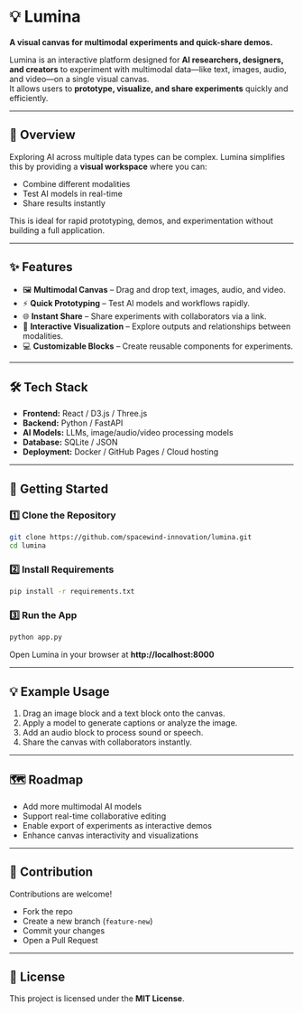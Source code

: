 # 💡 Lumina

**A visual canvas for multimodal experiments and quick-share demos.**

Lumina is an interactive platform designed for **AI researchers, designers, and creators** to experiment with multimodal data—like text, images, audio, and video—on a single visual canvas.  
It allows users to **prototype, visualize, and share experiments** quickly and efficiently.

---

## 📖 Overview
Exploring AI across multiple data types can be complex. Lumina simplifies this by providing a **visual workspace** where you can:  
- Combine different modalities  
- Test AI models in real-time  
- Share results instantly  

This is ideal for rapid prototyping, demos, and experimentation without building a full application.

---

## ✨ Features
- 🖼 **Multimodal Canvas** – Drag and drop text, images, audio, and video.  
- ⚡ **Quick Prototyping** – Test AI models and workflows rapidly.  
- 🌐 **Instant Share** – Share experiments with collaborators via a link.  
- 🔄 **Interactive Visualization** – Explore outputs and relationships between modalities.  
- 💻 **Customizable Blocks** – Create reusable components for experiments.  

---

## 🛠️ Tech Stack
- **Frontend:** React / D3.js / Three.js  
- **Backend:** Python / FastAPI  
- **AI Models:** LLMs, image/audio/video processing models  
- **Database:** SQLite / JSON  
- **Deployment:** Docker / GitHub Pages / Cloud hosting  

---

## 🚀 Getting Started

### 1️⃣ Clone the Repository
```bash
git clone https://github.com/spacewind-innovation/lumina.git
cd lumina
```

### 2️⃣ Install Requirements
```bash
pip install -r requirements.txt
```

### 3️⃣ Run the App
```bash
python app.py
```

Open Lumina in your browser at **http://localhost:8000**

---

## 💡 Example Usage
1. Drag an image block and a text block onto the canvas.  
2. Apply a model to generate captions or analyze the image.  
3. Add an audio block to process sound or speech.  
4. Share the canvas with collaborators instantly.  

---

## 🗺️ Roadmap
- Add more multimodal AI models  
- Support real-time collaborative editing  
- Enable export of experiments as interactive demos  
- Enhance canvas interactivity and visualizations  

---

## 🤝 Contribution
Contributions are welcome!  
- Fork the repo  
- Create a new branch (`feature-new`)  
- Commit your changes  
- Open a Pull Request  

---

## 📄 License
This project is licensed under the **MIT License**.
